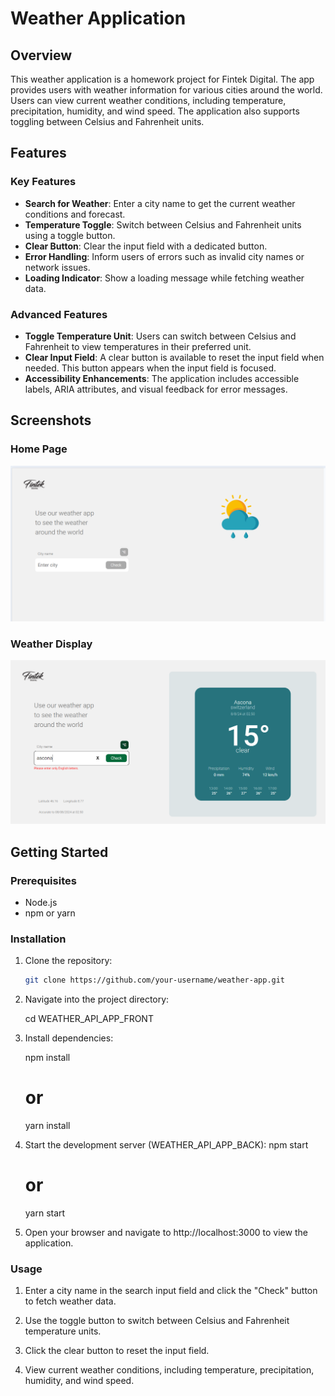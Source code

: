 # Weather Application

## Overview

This weather application is a homework project for Fintek Digital. The app provides users with weather information for various cities around the world. Users can view current weather conditions, including temperature, precipitation, humidity, and wind speed. The application also supports toggling between Celsius and Fahrenheit units.

## Features

### Key Features

- **Search for Weather**: Enter a city name to get the current weather conditions and forecast.
- **Temperature Toggle**: Switch between Celsius and Fahrenheit units using a toggle button.
- **Clear Button**: Clear the input field with a dedicated button.
- **Error Handling**: Inform users of errors such as invalid city names or network issues.
- **Loading Indicator**: Show a loading message while fetching weather data.

### Advanced Features

- **Toggle Temperature Unit**: Users can switch between Celsius and Fahrenheit to view temperatures in their preferred unit.
- **Clear Input Field**: A clear button is available to reset the input field when needed. This button appears when the input field is focused.
- **Accessibility Enhancements**: The application includes accessible labels, ARIA attributes, and visual feedback for error messages.

## Screenshots

### Home Page
![Home Page](src\img\homePage.png)

### Weather Display
![Weather Display](src\img\homePageWeather.png)

## Getting Started

### Prerequisites

- Node.js
- npm or yarn

### Installation

1. Clone the repository:

   ```bash
   git clone https://github.com/your-username/weather-app.git

2. Navigate into the project directory:

   cd WEATHER_API_APP_FRONT

3. Install dependencies:

   npm install
   # or
   yarn install

4. Start the development server (WEATHER_API_APP_BACK):
   npm start
   # or
   yarn start


5. Open your browser and navigate to http://localhost:3000 to view the application.

### Usage

1. Enter a city name in the search input field and click the "Check" button to fetch weather data.

2. Use the toggle button to switch between Celsius and Fahrenheit temperature units.

3. Click the clear button to reset the input field.

4. View current weather conditions, including temperature, precipitation, humidity, and wind speed.

